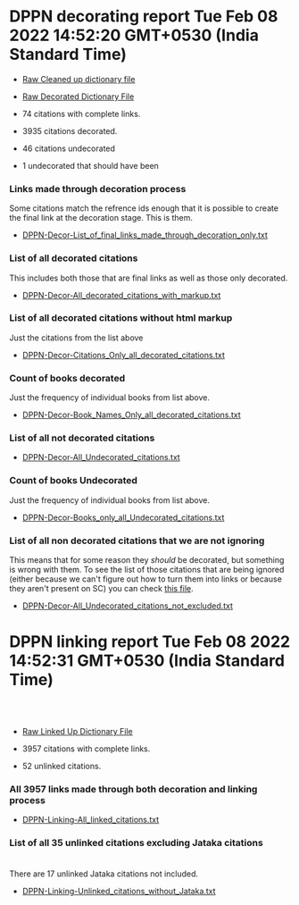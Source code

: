 # DPPN decorating report Tue Feb 08 2022 14:52:20 GMT+0530 (India Standard Time)
  
  * [Raw Cleaned up dictionary file](https://raw.githubusercontent.com/thesunshade/linkafication-project/main/DPPN/pli2en_dppn.json)
  * [Raw Decorated Dictionary File](https://raw.githubusercontent.com/thesunshade/linkafication-project/main/DPPN/DPPN-Decorated-pli2en_dppn.json)

  * 74 citations with complete links.<br>
  * 3935 citations decorated.
  * 46 citations undecorated
  * 1 undecorated that should have been

### Links made through decoration process
  Some citations match the refrence ids enough that it is possible to create the final link at the decoration stage. This is them.
* [DPPN-Decor-List_of_final_links_made_through_decoration_only.txt](https://github.com/thesunshade/linkafication-project/blob/main/DPPN/Reports/DPPN-Decor-List_of_final_links_made_through_decoration_only.txt)<br>

### List of all decorated citations
This includes both those that are final links as well as those only decorated.
* [DPPN-Decor-All_decorated_citations_with_markup.txt](https://github.com/thesunshade/linkafication-project/blob/main/DPPN/Reports/DPPN-Decor-All_decorated_citations_with_markup.txt)<br>

### List of all decorated citations without html markup
Just the citations from the list above
* [DPPN-Decor-Citations_Only_all_decorated_citations.txt](https://github.com/thesunshade/linkafication-project/blob/main/DPPN/Reports/DPPN-Decor-Citations_Only_all_decorated_citations.txt)<br>

### Count of books decorated
Just the frequency of individual books from list above.
* [DPPN-Decor-Book_Names_Only_all_decorated_citations.txt](https://github.com/thesunshade/linkafication-project/blob/main/DPPN/Reports/DPPN-Decor-Book_Names_Only_all_decorated_citations.txt)<br>

### List of all not decorated citations
* [DPPN-Decor-All_Undecorated_citations.txt](https://github.com/thesunshade/linkafication-project/blob/main/DPPN/Reports/DPPN-Decor-All_Undecorated_citations.txt)<br>

### Count of books Undecorated
Just the frequency of individual books from list above.
* [DPPN-Decor-Books_only_all_Undecorated_citations.txt](https://github.com/thesunshade/linkafication-project/blob/main/DPPN/Reports/DPPN-Decor-Books_only_all_Undecorated_citations.txt)<br>

### List of all non decorated citations that we are not ignoring
This means that for some reason they *should* be decorated, but something is wrong with them. To see the list of those citations that are being ignored (either because we can't figure out how to turn them into links or because they aren't present on SC) you can check [this file](https://github.com/thesunshade/linkafication-project/blob/main/app/excludeList.js).
* [DPPN-Decor-All_Undecorated_citations_not_excluded.txt](https://github.com/thesunshade/linkafication-project/blob/main/DPPN/Reports/DPPN-Decor-All_Undecorated_citations_not_excluded.txt)<br>
# DPPN linking report Tue Feb 08 2022 14:52:31 GMT+0530 (India Standard Time)
  <br><br>
  * [Raw Linked Up Dictionary File](https://raw.githubusercontent.com/thesunshade/linkafication-project/main/DPPN/DPPN-LinkedUp-pli2en_dppn.json)

  * 3957 citations with complete links.<br>
  * 52 unlinked citations.

### All 3957 links made through both decoration and linking process
* [DPPN-Linking-All_linked_citations.txt](https://github.com/thesunshade/linkafication-project/blob/main/DPPN/Reports/DPPN-Linking-All_linked_citations.txt)<br>

### List of all 35 unlinked citations excluding Jataka citations<br><br>
There are 17 unlinked Jataka citations not included.

* [DPPN-Linking-Unlinked_citations_without_Jataka.txt](https://github.com/thesunshade/linkafication-project/blob/main/DPPN/Reports/DPPN-Linking-Unlinked_citations_without_Jataka.txt)<br>
